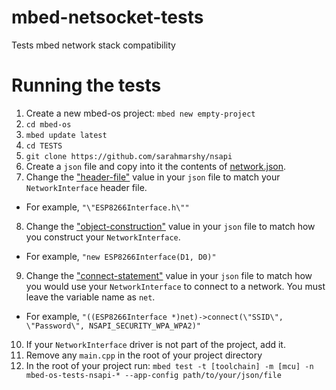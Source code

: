 # mbed-netsocket-tests
Tests mbed network stack compatibility

# Running the tests

1. Create a new mbed-os project: `mbed new empty-project`
2. `cd mbed-os`
3. `mbed update latest`
4. `cd TESTS`
5. `git clone https://github.com/sarahmarshy/nsapi`
6. Create a `json` file and copy into it the contents of [network.json](/blob/master/network.json).
7. Change the ["header-file"](/blob/master/network.json#L5) value in your `json` file to match your `NetworkInterface` header file.
  * For example, `"\"ESP8266Interface.h\""`
8. Change the ["object-construction"](/blob/master/network.json#L8) value in your `json` file to match how you construct your `NetworkInterface`.
  * For example, `"new ESP8266Interface(D1, D0)"`
9. Change the ["connect-statement"](/blob/master/network.json#L12) value in your `json` file to match how you would use your `NetworkInterface` to connect to a network. You must leave the variable name as `net`.
  * For example, `"((ESP8266Interface *)net)->connect(\"SSID\", \"Password\", NSAPI_SECURITY_WPA_WPA2)"`
10. If your `NetworkInterface` driver is not part of the project, add it.
11. Remove any `main.cpp` in the root of your project directory
12. In the root of your project run: `mbed test -t [toolchain] -m [mcu] -n mbed-os-tests-nsapi-* --app-config path/to/your/json/file`